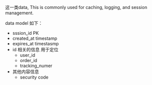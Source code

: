 这一类data,
This is commonly used for caching, logging, and session management.

data model 如下：
- sssion_id PK
- created_at timestamp
- expires_at timestasmp 
- id 相关的信息 用于定位
    - user_id
    - order_id
    - tracking_numer
- 其他内容信息
    - security code 
